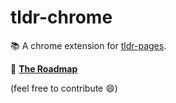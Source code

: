 # tldr-chrome
📚 A chrome extension for [tldr-pages](https://github.com/tldr-pages/tldr).

:construction: **[The Roadmap ](todo.md)**

(feel free to contribute :smile:)
